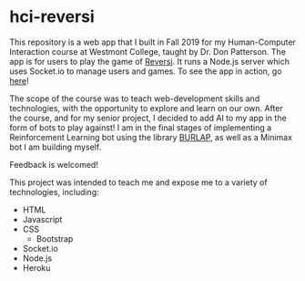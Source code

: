# hci-reversi

This repository is a web app that I built in Fall 2019 for my Human-Computer Interaction course at Westmont College, taught by Dr. Don Patterson. The app is for users to play the game of [Reversi](https://en.wikipedia.org/wiki/Reversi). It runs a Node.js server which uses Socket.io to manage users and games. To see the app in action, go [here](https://reversi-sareep.herokuapp.com/index.html)!

The scope of the course was to teach web-development skills and technologies, with the opportunity to explore and learn on our own. After the course, and for my senior project, I decided to add AI to my app in the form of bots to play against! I am in the final stages of implementing a Reinforcement Learning bot using the library [BURLAP](http://burlap.cs.brown.edu/), as well as a Minimax bot I am building myself. 

Feedback is welcomed! 

This project was intended to teach me and expose me to a variety of technologies, including: 
* HTML
* Javascript
* CSS
  * Bootstrap
* Socket.io
* Node.js
* Heroku


